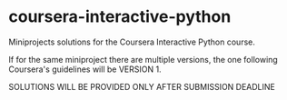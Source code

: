 coursera-interactive-python
===========================

Miniprojects solutions for the Coursera Interactive Python course.


If for the same miniproject there are multiple versions, the one following Coursera's guidelines will be VERSION 1.


SOLUTIONS WILL BE PROVIDED ONLY AFTER SUBMISSION DEADLINE
